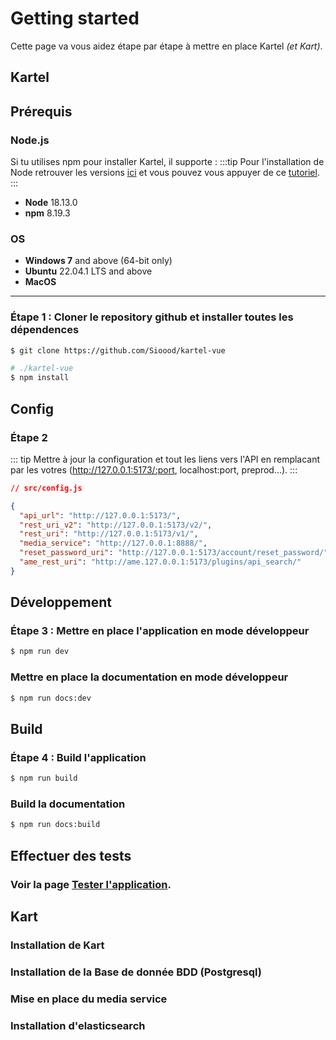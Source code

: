 # Getting started

Cette page va vous aidez étape par étape à mettre en place Kartel _(et Kart)_.

## Kartel

## Prérequis

### Node.js

Si tu utilises npm pour installer Kartel, il supporte :
:::tip
Pour l'installation de Node retrouver les versions [ici](https://nodejs.org/fr/download/) et vous pouvez vous appuyer de ce
[tutoriel](https://kinsta.com/fr/blog/comment-installer-node-js/).
:::

- **Node** 18.13.0
- **npm** 8.19.3

### OS

- **Windows 7** and above (64-bit only)
- **Ubuntu** 22.04.1 LTS and above
- **MacOS**

---

### Étape 1 : Cloner le repository github et installer toutes les dépendences
```sh
$ git clone https://github.com/Sioood/kartel-vue
```

```sh
# ./kartel-vue
$ npm install
```

## Config

### Étape 2

::: tip
Mettre à jour la configuration et tout les liens vers l'API en remplacant par les votres (http://127.0.0.1:5173/:port, localhost:port, preprod...).
:::

```json
// src/config.js

{
  "api_url": "http://127.0.0.1:5173/",
  "rest_uri_v2": "http://127.0.0.1:5173/v2/",
  "rest_uri": "http://127.0.0.1:5173/v1/",
  "media_service": "http://127.0.0.1:8888/",
  "reset_password_uri": "http://127.0.0.1:5173/account/reset_password/",
  "ame_rest_uri": "http://ame.127.0.0.1:5173/plugins/api_search/"
}
```

## Développement

### Étape 3 : Mettre en place l'application en mode développeur

```sh
$ npm run dev
```

### Mettre en place la documentation en mode développeur

```sh
$ npm run docs:dev
```

## Build

### Étape 4 : Build l'application

```sh
$ npm run build
```

### Build la documentation

```sh
$ npm run docs:build
```

## Effectuer des tests

### Voir la page [Tester l'application](../test/cypress.md).

## Kart

### Installation de Kart

### Installation de la Base de donnée BDD (Postgresql)

### Mise en place du media service

### Installation d'elasticsearch
